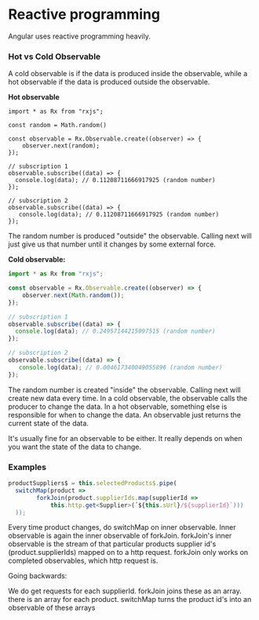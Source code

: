 # Reactive programming

Angular uses reactive programming heavily.

### Hot vs Cold Observable

A cold observable is if the data is produced inside the observable, while a hot observable if the data is produced outside the observable.

**Hot observable**
```
import * as Rx from "rxjs";

const random = Math.random()

const observable = Rx.Observable.create((observer) => {
    observer.next(random);
});

// subscription 1
observable.subscribe((data) => {
  console.log(data); // 0.11208711666917925 (random number)
});

// subscription 2
observable.subscribe((data) => {
   console.log(data); // 0.11208711666917925 (random number)
});
```

The random number is produced "outside" the observable. Calling next will just give us that number until it changes by some external force.

**Cold observable:**
```ts
import * as Rx from "rxjs";

const observable = Rx.Observable.create((observer) => {
    observer.next(Math.random());
});

// subscription 1
observable.subscribe((data) => {
  console.log(data); // 0.24957144215097515 (random number)
});

// subscription 2
observable.subscribe((data) => {
   console.log(data); // 0.004617340049055896 (random number)
});
```

The random number is created "inside" the observable. Calling next will create new data every time.
In a cold observable, the observable calls the producer to change the data.
In a hot observable, something else is responsible for when to change the data.
An observable just returns the current state of the data.

It's usually fine for an observable to be either. It really depends on when you want the state of the data to change.

### Examples

```ts
productSuppliers$ = this.selectedProducts$.pipe(
  switchMap(product =>
	    forkJoin(product.supplierIds.map(supplierId =>
		    this.http.get<Supplier>(´${this.sUrl}/${supplierId}`)))
  ));
```

Every time product changes, do switchMap on inner observable.
Inner observable is again the inner observable of forkJoin.
forkJoin's inner observable is the stream of that particular products supplier id's (product.supplierIds)
mapped on to a http request. forkJoin only works on completed observables, which http request is.

Going backwards:

We do get requests for each supplierId.
forkJoin joins these as an array.
there is an array for each product.
switchMap turns the product id's into an observable of these arrays